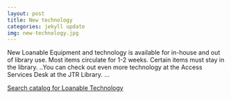 ```yaml
---
layout: post
title: New technology
categories: jekyll update
img: new-technology.jpg
---
```

New Loanable Equipment and technology is available for in-house and out of library use. Most items circulate for 1-2 weeks. Certain items must stay in the library. 
..You can check out even more technology at the Access Services Desk at the JTR Library.
...

<a href="https://vufind.carli.illinois.edu/vf-dpu/Search/Home?lookfor=Loanable%20equipment%20and%20technology.&type=subject&start_over=1" target="_blank" class="btn btn-primary btn-lg">Search catalog for Loanable Technology</a>

